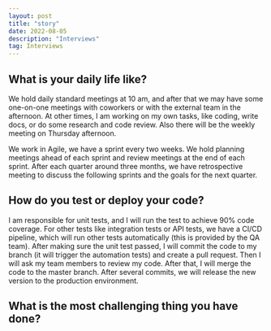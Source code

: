 ```yaml
---
layout: post
title: "story"
date: 2022-08-05
description: "Interviews"
tag: Interviews
---
```


## What is your daily life like?

We hold daily standard meetings at 10 am, and after that we may have some one-on-one meetings with coworkers or with the external team in the afternoon. At other times, I am working on my own tasks, like coding, write docs, or do some research and code review. Also there will be the weekly meeting on Thursday afternoon.

We work in Agile, we have a sprint every two weeks. We hold planning meetings ahead of each sprint and review meetings at the end of each sprint. After each quarter around three months, we have retrospective meeting to discuss the following sprints and the goals for the next quarter.

## How do you test or deploy your code?

I am responsible for unit tests, and I will run the test to achieve 90% code coverage. For other tests like integration tests or API tests, we have a CI/CD pipeline, which will run other tests automatically (this is provided by the QA team). After making sure the unit test passed, I will commit the code to my branch (it will trigger the automation tests) and create a pull request. Then I will ask my team members to review my code. After that, I will merge the code to the master branch. After several commits, we will release the new version to the production environment.

## What is the most challenging thing you have done?
